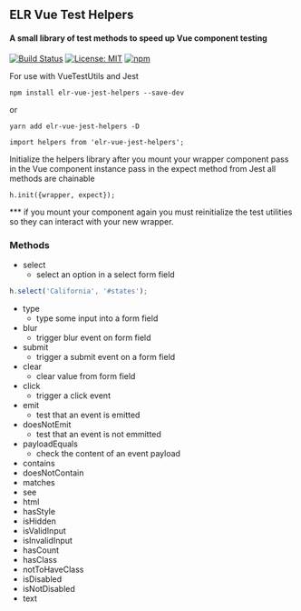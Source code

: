 ## ELR Vue Test Helpers

#### A small library of test methods to speed up Vue component testing

[![Build Status](https://travis-ci.com/Beth3346/vue-jest-helpers.svg?branch=master)](https://travis-ci.com/Beth3346/vue-jest-helpers)
[![License: MIT](https://img.shields.io/badge/License-MIT-yellow.svg)](https://opensource.org/licenses/MIT)
[![npm](https://img.shields.io/npm/dm/elr-vue-jest-helpers.svg?style=flat)]()

For use with VueTestUtils and Jest

`npm install elr-vue-jest-helpers --save-dev`

or

`yarn add elr-vue-jest-helpers -D`

    import helpers from 'elr-vue-jest-helpers';

Initialize the helpers library after you mount your wrapper component
pass in the Vue component instance
pass in the expect method from Jest
all methods are chainable

    h.init({wrapper, expect});

\*\*\* if you mount your component again you must reinitialize the test utilities so they can interact with your new wrapper.

### Methods

- select
  - select an option in a select form field

```javascript
h.select('California', '#states');
```

- type
  - type some input into a form field
- blur
  - trigger blur event on form field
- submit
  - trigger a submit event on a form field
- clear
  - clear value from form field
- click
  - trigger a click event
- emit
  - test that an event is emitted
- doesNotEmit
  - test that an event is not emmitted
- payloadEquals
  - check the content of an event payload
- contains
- doesNotContain
- matches
- see
- html
- hasStyle
- isHidden
- isValidInput
- isInvalidInput
- hasCount
- hasClass
- notToHaveClass
- isDisabled
- isNotDisabled
- text
